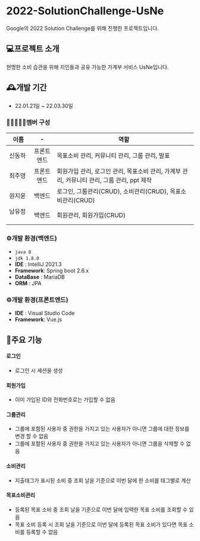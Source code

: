 # 2022-SolutionChallenge-UsNe
Google의 2022 Solution Challenge를 위해 진행한 프로젝트입니다.
## 💻프로젝트 소개
현명한 소비 습관을 위해 지인들과 공유 가능한 가계부 서비스 UsNe입니다.
<br/>

## 🕰️개발 기간
* 22.01.21일 ~ 22.03.30일

### 🧑🏿‍🤝‍🧑🏻멤버 구성
|이름| - | 역할 |
|---|:---:|---|
|신동하| 프론트엔드 | 목표소비 관리, 커뮤니티 관리, 그룹 관리, 발표 |
|최주영| 프론트엔드 | 회원가입 관리, 로그인 관리, 목표소비 관리, 가계부 관리, 커뮤니티 관리, 그룹 관리, ppt 제작 |
|원지윤| 백엔드 | 로그인, 그룹관리(CRUD), 소비관리(CRUD), 목표소비관리(CRUD) |
|남유정&nbsp; &nbsp; &nbsp; &nbsp;| 백엔드 | 회원관리, 회원가입(CRUD) |

### ⚙️개발 환경(백엔드)
- `java 8`
- `jdk 1.8.0`
- **IDE** : IntelliJ 2021.3
- **Framework**: Spring boot 2.6.x
- **DataBase** : MariaDB
- **ORM** : JPA

### ⚙️개발 환경(프론트엔드)
- **IDE** : Visual Studio Code
- **Framework**: Vue.js


## 📌주요 기능
#### 로그인
- 로그인 시 세션을 생성
#### 회원가입
- 이미 가입된 ID와 전화번호로는 가입할 수 없음
#### 그룹관리
- 그룹에 포함된 사용자 중 권한을 가지고 있는 사용자가 아니면 그룹에 대한 정보를 변경 할 수 없음
- 그룹에 포함된 사용자 중 권한을 가지고 있는 사용자가 아니면 그룹을 삭제할 수 없음
#### 소비관리
- 지출태그가 표시된 소비 중 조회 날을 기준으로 이번 달에 한 소비를 태그별로 계산
#### 목표소비관리
- 등록된 목표 소비 중 조회 날을 기준으로 이번 달에 입력한 목표 소비를 조회할 수 있음
- 목표 소비 등록 시 조회 날을 기준으로 이번 달에 등록된 목표 소비가 있다면 목표 소비를 등록할 수 없음


